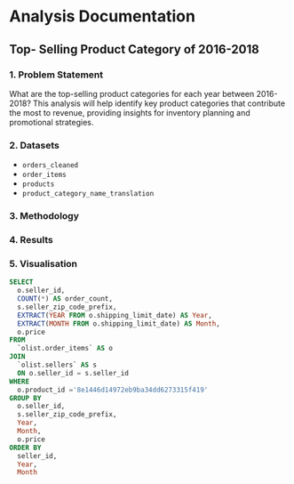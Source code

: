 # Analysis Documentation

## Top- Selling Product Category of 2016-2018

### 1. Problem Statement

What are the top-selling product categories for each year between 2016-2018? This analysis will help identify key product categories that contribute the most to revenue, providing insights for inventory planning and promotional strategies.

### 2. Datasets
- `orders_cleaned`
- `order_items`
- `products`
- `product_category_name_translation`

### 3. Methodology

### 4. Results

### 5. Visualisation


```sql
SELECT 
  o.seller_id,
  COUNT(*) AS order_count,
  s.seller_zip_code_prefix,
  EXTRACT(YEAR FROM o.shipping_limit_date) AS Year,
  EXTRACT(MONTH FROM o.shipping_limit_date) AS Month,
  o.price
FROM 
  `olist.order_items` AS o
JOIN 
  `olist.sellers` AS s
  ON o.seller_id = s.seller_id
WHERE 
  o.product_id ='8e1446d14972eb9ba34dd6273315f419'
GROUP BY
  o.seller_id,
  s.seller_zip_code_prefix,
  Year,
  Month,
  o.price
ORDER BY
  seller_id,
  Year,
  Month
```
